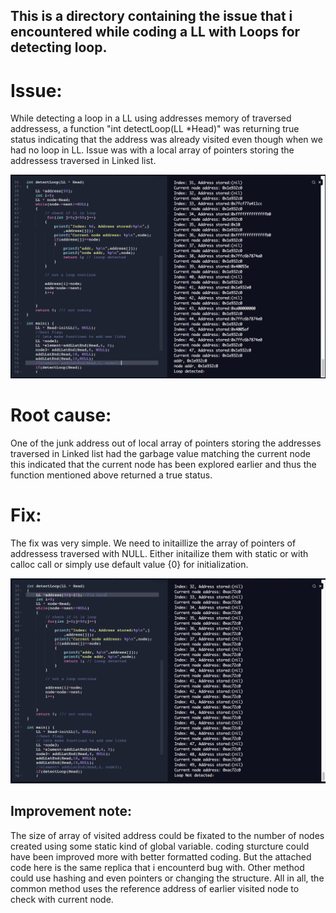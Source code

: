 ## This is a directory containing the issue that i encountered while coding a LL with Loops for detecting loop.

# Issue: 

While detecting a loop in a LL using addresses memory of traversed addressess, a function "int detectLoop(LL *Head)" was returning true status indicating that the address was already visited even though when we had no loop in LL. Issue was with a local array of pointers storing the addressess traversed in Linked list.

![alt Mesh Topology Result of 6 nodes](https://raw.githubusercontent.com/thewitking/bugs/main/LL_Issue/issue.png)

# Root cause: 

One of the junk address out of local array of pointers storing the addresses traversed in Linked list had the garbage value matching the current node this indicated that the current node has been explored earlier and thus the function mentioned above returned a true status.


# Fix:

The fix was very simple. We need to initaillize the array of pointers of addressess traversed with NULL. Either initailize them with static or with calloc call or simply use default value {0} for initialization.

![alt Mesh Topology Result of 6 nodes](https://raw.githubusercontent.com/thewitking/bugs/main/LL_Issue/afterFix.png)

## Improvement note:
The size of array of visited address could be fixated to the number of nodes created using some static kind of global variable. coding sturcture could have been improved more with better formatted coding. But the attached code here is the same replica that i encounterd bug with. Other method could use hashing and even pointers or changing the structure. All in all, the common method uses the reference address of earlier visited node to check with current node. 
